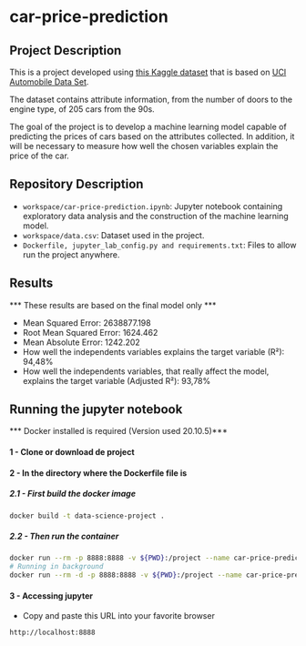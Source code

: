# car-price-prediction

## Project Description

This is a project developed using [this Kaggle dataset](https://www.kaggle.com/hellbuoy/car-price-prediction) that is based on [UCI Automobile Data Set](https://archive.ics.uci.edu/ml/datasets/Automobile).

The dataset contains attribute information, from the number of doors to the engine type, of 205 cars from the 90s.

The goal of the project is to develop a machine learning model capable of predicting the prices of cars based on the attributes collected. In addition, it will be necessary to measure how well the chosen variables explain the price of the car.

## Repository Description

- `workspace/car-price-prediction.ipynb`: Jupyter notebook containing exploratory data analysis and the construction of the machine learning model.
- `workspace/data.csv`: Dataset used in the project.
- `Dockerfile, jupyter_lab_config.py and requirements.txt`: Files to allow run the project anywhere.

## Results
*** These results are based on the final model only ***

- Mean Squared Error: 2638877.198
- Root Mean Squared Error: 1624.462
- Mean Absolute Error: 1242.202
- How well the independents variables explains the target variable (R²): 94,48%
- How well the independents variables, that really affect the model, explains the target variable (Adjusted R²): 93,78%

## Running the jupyter notebook
*** Docker installed is required (Version used 20.10.5)***

#### 1 - Clone or download de project

#### 2 - In the directory where the Dockerfile file is

##### 2.1 - First build the docker image
```sh
docker build -t data-science-project .
```

##### 2.2 - Then run the container
```sh
docker run --rm -p 8888:8888 -v ${PWD}:/project --name car-price-prediction data-science-project
# Running in background
docker run --rm -d -p 8888:8888 -v ${PWD}:/project --name car-price-prediction feliperpv/data-science-project
```

#### 3 - Accessing jupyter
- Copy and paste this URL into your favorite browser
```
http://localhost:8888
```


